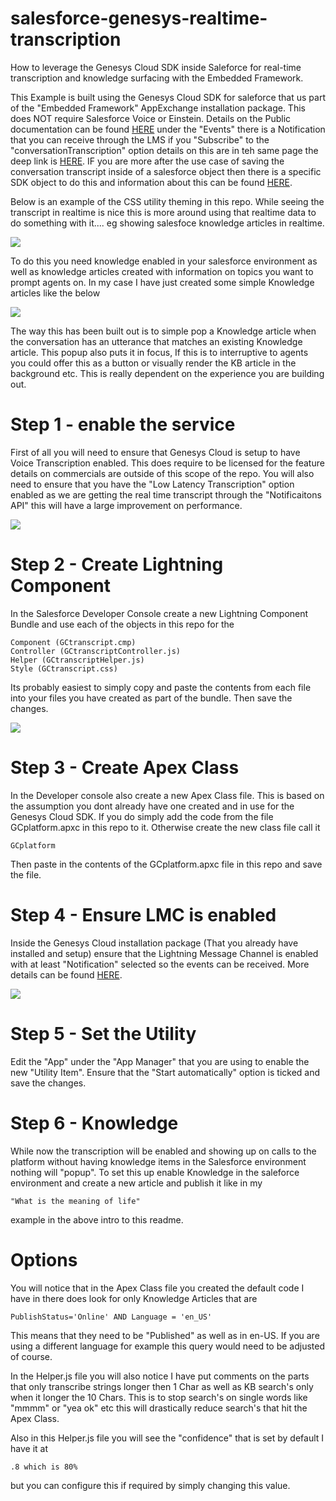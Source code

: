 # salesforce-genesys-realtime-transcription
How to leverage the Genesys Cloud SDK inside Saleforce for real-time transcription and knowledge surfacing with the Embedded Framework.

This Example is built using the Genesys Cloud SDK for saleforce that us part of the "Embedded Framework" AppExchange installation package. This does NOT require Salesforce Voice or Einstein. Details on the Public documentation can be found [HERE](https://help.mypurecloud.com/articles/events-in-salesforce/) under the "Events" there is a Notification that you can receive through the LMS if you "Subscribe" to the "conversationTranscription" option details on this are in teh same page the deep link is [HERE](https://help.mypurecloud.com/articles/events-in-salesforce/#subscribe). IF you are more after the use case of saving the conversation transcript inside of a salesforce object then there is a specific SDK object to do this and information about this can be found [HERE](https://help.mypurecloud.com/articles/use-the-sdk-to-create-voice-transcript-in-genesys-cloud-for-salesforce/).


Below is an example of the CSS utility theming in this repo. While seeing the transcript in realtime is nice this is more around using that realtime data to do something with it.... eg showing salesfoce knowledge articles in realtime.

![](/docs/images/screenshot1.png?raw=true)

To do this you need knowledge enabled in your salesforce environment as well as knowledge articles created with information on topics you want to prompt agents on. In my case I have just created some simple Knowledge articles like the below

![](/docs/images/knowledge.png?raw=true)

The way this has been built out is to simple pop a Knowledge article when the conversation has an utterance that matches an existing Knowledge article. This popup also puts it in focus, If this is to interruptive to agents you could offer this as a button or visually render the KB article in the background etc. This is really dependent on the experience you are building out.

# Step 1 - enable the service

First of all you will need to ensure that Genesys Cloud is setup to have Voice Transcription enabled. This does require to be licensed for the feature details on commercials are outside of this scope of the repo. You will also need to ensure that you have the "Low Latency Transcription" option enabled as we are getting the real time transcript through the "Notificaitons API" this will have a large improvement on performance.

![](/docs/images/screenshot2.png?raw=true)

# Step 2 - Create Lightning Component

In the Salesforce Developer Console create a new Lightning Component Bundle and use each of the objects in this repo for the

    Component (GCtranscript.cmp)
    Controller (GCtranscriptController.js)
    Helper (GCtranscriptHelper.js)
    Style (GCtranscript.css)

Its probably easiest to simply copy and paste the contents from each file into your files you have created as part of the bundle. Then save the changes.

![](/docs/images/screenshot4.png?raw=true)

# Step 3 - Create Apex Class

In the Developer console also create a new Apex Class file. This is based on the assumption you dont already have one created and in use for the Genesys Cloud SDK. If you do simply add the code from the file GCplatform.apxc in this repo to it. Otherwise create the new class file call it

    GCplatform

Then paste in the contents of the GCplatform.apxc file in this repo and save the file.

# Step 4 - Ensure LMC is enabled

Inside the Genesys Cloud installation package (That you already have installed and setup) ensure that the Lightning Message Channel is enabled with at least "Notification" selected so the events can be received. More details can be found [HERE](https://help.mypurecloud.com/articles/configure-client-events/).

![](/docs/images/screenshot3.png?raw=true)

# Step 5 - Set the Utility

Edit the "App" under the "App Manager" that you are using to enable the new "Utility Item". Ensure that the "Start automatically" option is ticked and save the changes.

# Step 6 - Knowledge

While now the transcription will be enabled and showing up on calls to the platform without having knowledge items in the Salesforce environment nothing will "popup". To set this up enable Knowledge in the saleforce environment and create a new article and publish it like in my 

    "What is the meaning of life" 

example in the above intro to this readme.

# Options

You will notice that in the Apex Class file you created the default code I have in there does look for only Knowledge Articles that are

    PublishStatus='Online' AND Language = 'en_US'

This means that they need to be "Published" as well as in en-US. If you are using a different language for example this query would need to be adjusted of course.

In the Helper.js file you will also notice I have put comments on the parts that only transcribe strings longer then 1 Char as well as KB search's only when it longer the 10 Chars. This is to stop search's on single words like "mmmm" or "yea ok" etc this will drastically reduce search's that hit the Apex Class.

Also in this Helper.js file you will see the "confidence" that is set by default I have it at 

    .8 which is 80%

but you can configure this if required by simply changing this value.